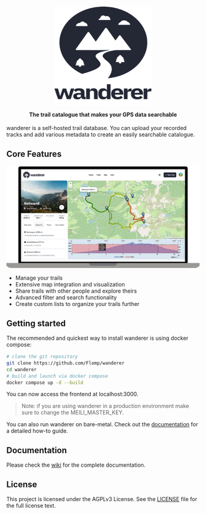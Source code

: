 <h4 align="center">
  <img src="web/static/svgs/logo_text_two_line_dark.svg" height="256" width="256">

  The trail catalogue that makes your GPS data searchable
</h4>

wanderer is a self-hosted trail database. You can upload your recorded tracks and add various metadata to create an easily searchable catalogue. 

## Core Features

![Screenshot of wanderer](docs/imgs/features.png)

- Manage your trails
- Extensive map integration and visualization
- Share trails with other people and explore theirs
- Advanced filter and search functionality
- Create custom lists to organize your trails further


## Getting started
The recommended and quickest way to install wanderer is using docker compose:

``` bash
# clone the git repository
git clone https://github.com/Flomp/wanderer
cd wanderer
# build and launch via docker compose
docker compose up -d --build
```

You can now access the frontend at localhost:3000.

> Note: if you are using wanderer in a production environment make sure to change the MEILI_MASTER_KEY.

You can also run wanderer on bare-metal. Check out the [documentation](https://github.com/Flomp/wanderer/wiki/Installation#from-source) for a detailed how-to guide.

## Documentation

Please check the [wiki](https://(https://github.com/Flomp/wanderer/wiki)) for the complete documentation.

## License
This project is licensed under the AGPLv3 License. See the [LICENSE](LICENSE) file for the full license text.
